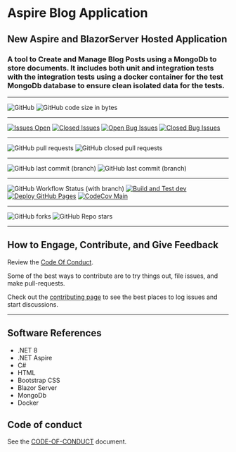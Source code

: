 # Aspire Blog Application

## New Aspire and BlazorServer Hosted Application

### A tool to Create and Manage Blog Posts using a MongoDb to store documents. It includes both unit and integration tests with the integration tests using a docker container for the test MongoDb database to ensure  clean isolated data for the tests.

****
![GitHub](https://img.shields.io/github/license/mpaulosky/AspireBlog?logo=github)
![GitHub code size in bytes](https://img.shields.io/github/languages/code-size/mpaulosky/AspireBlog?logo=github)
****
[![Issues Open](https://img.shields.io/github/issues/mpaulosky/AspireBlog.svg?style=flatsquare&logo=github&label=Open%20Issues)](https://github.com/mpaulosky/AspireBlog/issues)
[![Closed Issues](https://img.shields.io/github/issues-closed/mpaulosky/AspireBlog.svg?style=flatsquare&logo=github&label=Closed%20Issues)](https://github.com/mpaulosky/AspireBlog/issues?q=sort%3Aupdated-desc+is%3Aissue+is%3Aclosed)
[![Open Bug Issues](https://img.shields.io/github/issues/mpaulosky/AspireBlog/bug.svg?style=flatsquare&logo=github&label=Open%20Bug%20Issues)](https://github.com/mpaulosky/AspireBlog/issues?q=is%3Aissue+is%3Aopen+label%3Abug)
[![Closed Bug Issues](https://img.shields.io/github/issues-closed/mpaulosky/AspireBlog/bug.svg?style=flatsquare&logo=github&label=Closed%20Bug%20Issues)](https://github.com/mpaulosky/AspireBlog/issues?q=is%3Aissue+is%3Aclosed+label%3Abug)
****
![GitHub pull requests](https://img.shields.io/github/issues-pr/mpaulosky/AspireBlog?label=pull%20requests&logo=github)
![GitHub closed pull requests](https://img.shields.io/github/issues-pr-closed/mpaulosky/AspireBlog?logo=github)
****
![GitHub last commit (branch)](https://img.shields.io/github/last-commit/mpaulosky/AspireBlog/main?label=last%20commit%20main&logo=github)
![GitHub last commit (branch)](https://img.shields.io/github/last-commit/mpaulosky/AspireBlog/dev?label=last%20commit%20on%20dev&logo=github)
****
![GitHub Workflow Status (with branch)](https://img.shields.io/github/actions/workflow/status/mpaulosky/AspireBlog/dotnet.yml?branch=main&label=Build%20%26%20Test%20main&logo=github)
[![Build and Test dev](https://github.com/mpaulosky/AspireBlog/actions/workflows/dotnetdev.yml/badge.svg)](https://github.com/mpaulosky/AspireBlog/actions/workflows/dotnetdev.yml)
[![Deploy GitHub Pages](https://github.com/mpaulosky/AspireBlog/actions/workflows/deploy-jekyll-gh-pages.yml/badge.svg)](https://github.com/mpaulosky/AspireBlog/actions/workflows/deploy-jekyll-gh-pages.yml)
[![CodeCov Main](https://codecov.io/gh/mpaulosky/AspireBlog/branch/main/graph/badge.svg)](https://codecov.io/gh/mpaulosky/AspireBlog)
****
![GitHub forks](https://img.shields.io/github/forks/mpaulosky/AspireBlog?label=Fork&logo=github)
![GitHub Repo stars](https://img.shields.io/github/stars/mpaulosky/AspireBlog?label=Stars&logo=github)
****

## How to Engage, Contribute, and Give Feedback

Review the [Code Of Conduct](./docs/CODE_OF_CONDUCT.md).

Some of the best ways to contribute are to try things out, file issues, and make pull-requests.

Check out the [contributing page](./docs/CONTRIBUTING.md) to see the best places to log issues and start discussions.

****

## Software References

* .NET 8
* .NET Aspire
* C#
* HTML
* Bootstrap CSS
* Blazor Server
* MongoDb
* Docker

## Code of conduct

See the [CODE-OF-CONDUCT](./docs/CODE_OF_CONDUCT.md) document.